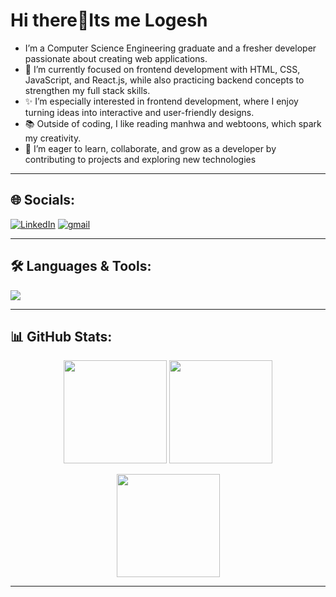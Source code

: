 # Hi there👋Its me Logesh



- I’m a Computer Science Engineering graduate and a fresher developer passionate about creating web applications.
- 🌱 I’m currently focused on frontend development with HTML, CSS, JavaScript, and React.js, while also practicing backend concepts to strengthen my full stack skills.<br>
- ✨ I’m especially interested in frontend development, where I enjoy turning ideas into interactive and user-friendly designs.<br>
- 📚 Outside of coding, I like reading manhwa and webtoons, which spark my creativity.
- 🚀 I’m eager to learn, collaborate, and grow as a developer by contributing to projects and exploring new technologies
  
 ---
 
## 🌐 Socials:
[![LinkedIn](https://img.shields.io/badge/LinkedIn-0077B5?style=for-the-badge&logo=linkedin&logoColor=white)](https://www.linkedin.com/in/logesh-p-9689b3249/) 
[![gmail](https://img.shields.io/badge/Gmail-D14836?style=for-the-badge&logo=gmail&logoColor=white)](mailto:logeshp2073@gmail.com)

---


## 🛠️ Languages & Tools:
<p align="left">
  <img src="https://skillicons.dev/icons?i=html,css,js,react,java,mysql,git,github" />
</p>

---


## 📊 GitHub Stats:
<p align="center">
  <img src="https://github-readme-stats.vercel.app/api?username=Loki207&show_icons=true&theme=tokyonight&hide_title=true&count_private=true" height="165"/>
  <img src="https://github-readme-streak-stats.herokuapp.com/?user=Loki207&theme=tokyonight" height="165"/>
</p>

<p align="center">
  <img src="https://github-readme-stats.vercel.app/api/top-langs/?username=Loki207&theme=tokyonight&hide_border=true&layout=compact" height="165"/>
</p>



---







